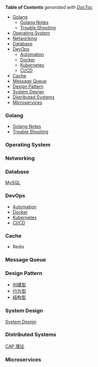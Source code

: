<!-- START doctoc generated TOC please keep comment here to allow auto update -->
<!-- DON'T EDIT THIS SECTION, INSTEAD RE-RUN doctoc TO UPDATE -->
**Table of Contents**  *generated with [DocToc](https://github.com/thlorenz/doctoc)*

  - [Golang](#golang)
    - [Golang Notes](#golang-notes)
    - [Trouble Shooting](#trouble-shooting)
  - [Operating System](#operating-system)
  - [Networking](#networking)
  - [Database](#database)
  - [DevOps](#devops)
    - [Automation](#automation)
    - [Docker](#docker)
    - [Kubernetes](#kubernetes)
    - [CI/CD](#cicd)
  - [Cache](#cache)
  - [Message Queue](#message-queue)
  - [Design Pattern](#design-pattern)
  - [System Design](#system-design)
  - [Distributed Systems](#distributed-systems)
  - [Microservices](#microservices)

<!-- END doctoc generated TOC please keep comment here to allow auto update -->

### Golang
- [Golang Notes](https://github.com/gzhh/golang-notes/tree/main/src)
- [Trouble Shooting](https://github.com/gzhh/golang-notes/tree/main/src/debug/README.md)

### Operating System

### Networking

### Database
[MySQL](https://github.com/gzhh/golang-notes/tree/main/database/README.md)

### DevOps
- [Automation]()
- [Docker](devops/docker/docker.md)
- [Kubernetes](devops/kubernetes/kubernetes.md)
- [CI/CD]()

### Cache
- Redis

### Message Queue

### Design Pattern
- [创建型](https://github.com/gzhh/golang-notes/tree/main/design-patterns/creational)
- [行为型](https://github.com/gzhh/golang-notes/tree/main/design-patterns/behavioral)
- [结构型](https://github.com/gzhh/golang-notes/tree/main/design-patterns/structural)

### System Design
[System Design](https://github.com/gzhh/golang-notes/tree/main/system-design/README.md)

### Distributed Systems
[CAP 理论](https://github.com/gzhh/golang-notes/tree/main/distribute-systems/cap.md)

### Microservices


